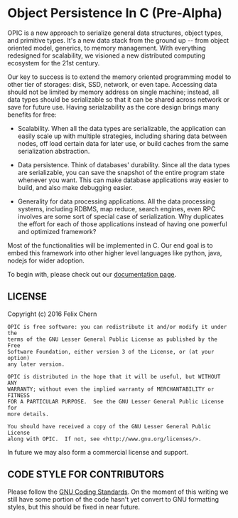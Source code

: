 Object Persistence In C (Pre-Alpha)
===================================

OPIC is a new approach to serialize general data structures, object types, and
primitive types. It's a new data stack from the ground up -- from object
oriented model, generics, to memory management. With everything redesigned for
scalability, we visioned a new distributed computing ecosystem for the 21st
century.

Our key to success is to extend the memory oriented programming model to other
tier of storages: disk, SSD, network, or even tape. Accessing data should not be
limited by memory address on single machine; instead, all data types should be
serializable so that it can be shared across network or save for future use.
Having serialzability as the core design brings many benefits for free:

* Scalability. When all the data types are serializable, the application can
easily scale up with multiple strategies, including sharing data between nodes,
off load certain data for later use, or build caches from the same serialization
abstraction.

* Data persistence. Think of databases' durability. Since all the data types are
serializable, you can save the snapshot of the entire program state whenever you
want. This can make database applications way easier to build, and also make
debugging easier.

* Generality for data processing applications. All the data processing systems,
including RDBMS, map reduce, search engines, even RPC involves are some sort of
special case of serialization. Why duplicates the effort for each of those
applications instead of having one powerful and optimized framework?

Most of the functionalities will be implemented in C. Our end goal is to embed
this framework into other higher level languages like python, java, nodejs for
wider adoption.

To begin with, please check out our [documentation page][doc].

[doc]: http://opic.rocks

LICENSE
-------

Copyright (c) 2016 Felix Chern

    OPIC is free software: you can redistribute it and/or modify it under the
    terms of the GNU Lesser General Public License as published by the Free
    Software Foundation, either version 3 of the License, or (at your option)
    any later version.

    OPIC is distributed in the hope that it will be useful, but WITHOUT ANY
    WARRANTY; without even the implied warranty of MERCHANTABILITY or FITNESS
    FOR A PARTICULAR PURPOSE.  See the GNU Lesser General Public License for
    more details.

    You should have received a copy of the GNU Lesser General Public License
    along with OPIC.  If not, see <http://www.gnu.org/licenses/>.

In future we may also form a commercial license and support.

CODE STYLE FOR CONTRIBUTORS
---------------------------

Please follow the [GNU Coding Standards][gnuc]. On the moment of this
writing we still have some portion of the code hasn't yet convert to GNU
formatting styles, but this should be fixed in near future.

[gnuc]: https://www.gnu.org/prep/standards/standards.html

